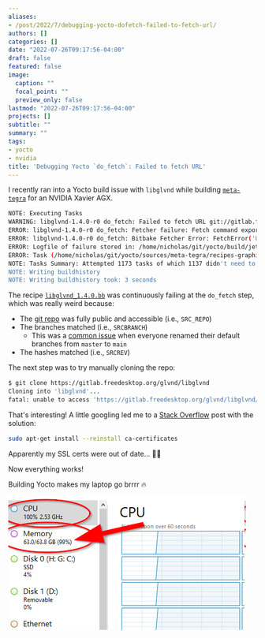 ```yaml
---
aliases:
- /post/2022/7/debugging-yocto-dofetch-failed-to-fetch-url/
authors: []
categories: []
date: "2022-07-26T09:17:56-04:00"
draft: false
featured: false
image:
  caption: ""
  focal_point: ""
  preview_only: false
lastmod: "2022-07-26T09:17:56-04:00"
projects: []
subtitle: ""
summary: ""
tags:
- yocto
- nvidia
title: 'Debugging Yocto `do_fetch`: Failed to fetch URL'
---
```


I recently ran into a Yocto build issue with `libglvnd` while building [`meta-tegra`](https://github.com/OE4T/meta-tegra) for an NVIDIA Xavier AGX.

<!--more-->

```bash
NOTE: Executing Tasks
WARNING: libglvnd-1.4.0-r0 do_fetch: Failed to fetch URL git://gitlab.freedesktop.org/glvnd/libglvnd.git;protocol=https;branch=master, attempting MIRRORS if available
ERROR: libglvnd-1.4.0-r0 do_fetch: Fetcher failure: Fetch command export PSEUDO_DISABLED=1; export PATH="/home/nicholas/git/yocto/build/jetson/tmp/sysroots-uninative/x86_64-linux/usr/bin:/home/nicholas/git/yocto/build/jetson/tmp/work/armv8a_tegra-poky-linux/libglvnd/1.4.0-r0/recipe-sysroot-native/usr/bin/python3-native:/home/nicholas/git/yocto/sources/poky/scripts:/home/nicholas/git/yocto/build/jetson/tmp/work/armv8a_tegra-poky-linux/libglvnd/1.4.0-r0/recipe-sysroot-native/usr/bin/aarch64-poky-linux:/home/nicholas/git/yocto/build/jetson/tmp/work/armv8a_tegra-poky-linux/libglvnd/1.4.0-r0/recipe-sysroot/usr/bin/crossscripts:/home/nicholas/git/yocto/build/jetson/tmp/work/armv8a_tegra-poky-linux/libglvnd/1.4.0-r0/recipe-sysroot-native/usr/sbin:/home/nicholas/git/yocto/build/jetson/tmp/work/armv8a_tegra-poky-linux/libglvnd/1.4.0-r0/recipe-sysroot-native/usr/bin:/home/nicholas/git/yocto/build/jetson/tmp/work/armv8a_tegra-poky-linux/libglvnd/1.4.0-r0/recipe-sysroot-native/sbin:/home/nicholas/git/yocto/build/jetson/tmp/work/armv8a_tegra-poky-linux/libglvnd/1.4.0-r0/recipe-sysroot-native/bin:/home/nicholas/git/yocto/sources/poky/bitbake/bin:/home/nicholas/git/yocto/build/jetson/tmp/hosttools"; export HOME="/home/nicholas"; LANG=C git -c core.fsyncobjectfiles=0 -c gc.autoDetach=false -c core.pager=cat clone --bare --mirror https://gitlab.freedesktop.org/glvnd/libglvnd.git /home/nicholas/git/yocto/build/jetson/../downloads/git2/gitlab.freedesktop.org.glvnd.libglvnd.git --progress failed with exit code 128, no output
ERROR: libglvnd-1.4.0-r0 do_fetch: Bitbake Fetcher Error: FetchError('Unable to fetch URL from any source.', 'git://gitlab.freedesktop.org/glvnd/libglvnd.git;protocol=https;branch=master')
ERROR: Logfile of failure stored in: /home/nicholas/git/yocto/build/jetson/tmp/work/armv8a_tegra-poky-linux/libglvnd/1.4.0-r0/temp/log.do_fetch.32151
ERROR: Task (/home/nicholas/git/yocto/sources/meta-tegra/recipes-graphics/libglvnd/libglvnd_1.4.0.bb:do_fetch) failed with exit code '1'
NOTE: Tasks Summary: Attempted 1173 tasks of which 1137 didn't need to be rerun and 1 failed.
NOTE: Writing buildhistory
NOTE: Writing buildhistory took: 3 seconds
```

The recipe [`libglvnd_1.4.0.bb`](https://github.com/OE4T/meta-tegra/blob/8b61699119802529574531be3d5103fd01c47f9a/recipes-graphics/libglvnd/libglvnd_1.4.0.bb) was continuously failing at the `do_fetch` step, which was really weird because:

- The [git repo](https://gitlab.freedesktop.org/glvnd/libglvnd) was fully public and accessible (i.e., `SRC_REPO`)
- The branches matched (i.e., `SRCBRANCH`)
  - This was a [common issue](https://stackoverflow.com/a/68216728) when everyone renamed their default branches from `master` to `main`
- The hashes matched (i.e., `SRCREV`)

The next step was to try manually cloning the repo:

```bash
$ git clone https://gitlab.freedesktop.org/glvnd/libglvnd
Cloning into 'libglvnd'...
fatal: unable to access 'https://gitlab.freedesktop.org/glvnd/libglvnd/': server certificate verification failed. CAfile: none CRLfile: none
```

That's interesting!
A little googling led me to a [Stack Overflow](https://stackoverflow.com/a/35824116) post with the solution:

```bash
sudo apt-get install --reinstall ca-certificates
```

Apparently my SSL certs were out of date... 🤦‍♂️

Now everything works!

Building Yocto makes my laptop go brrrr 🔥

![CPU and memory while building yocto.](2022-07-26_09-28-15-Clipboard.png)